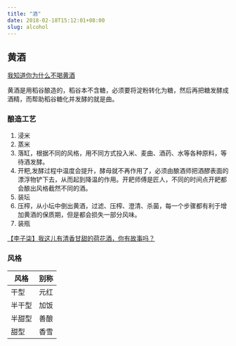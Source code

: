 ```yaml
---
title: "酒"
date: 2018-02-18T15:12:01+08:00
slug: alcohol
---
```


## 黄酒

[我知道你为什么不喝黄酒](https://mp.weixin.qq.com/s?__biz=MjM5Mzc5NTk1OQ==&mid=2652992222&idx=1&sn=04702e402c61ed5e67b653292152c892)

黄酒是用稻谷酿造的，稻谷本不含糖，必须要将淀粉转化为糖，然后再把糖发酵成酒精，而帮助稻谷糖化并发酵的就是曲。

### 酿造工艺

1. 浸米
1. 蒸米
1. 落缸，根据不同的风格，用不同方式投入米、麦曲、酒药、水等各种原料，等待酒发酵。
1. 开粑,发酵过程中温度会提升，酵母就不再作用了，必须由酿酒师把酒醪表面的漂浮物铲下去，从而起到降温的作用。开耙师傅是匠人，不同的时间点开耙都会酿出风格截然不同的酒。
1. 装坛
1. 压榨，从小坛中倒出黄酒，过滤、压榨、澄清、杀菌，每一个步骤都有利于增加黄酒的保质期，但是都会损失一部分风味。
1. 装瓶

[【李子柒】我这儿有清香甘甜的荷花酒，你有故事吗？](https://www.bilibili.com/video/av12599804/)

### 风格

| 风格   | 别称 |
|--------|------|
| 干型   | 元红 |
| 半干型 | 加饭 |
| 半甜型 | 善酿 |
| 甜型   | 香雪 |

<!--more-->

